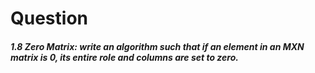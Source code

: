 # Question
##### 1.8 Zero Matrix: write an algorithm such that if an element in an MXN matrix is 0, its entire role and columns are set to zero.
